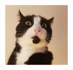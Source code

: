 <img src="https://github.com/iC4rds/iC4rds.github.io/blob/main/docs/assets/profile.png" width="200" />
